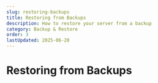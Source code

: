 ```yaml
---
slug: restoring-backups
title: Restoring from Backups
description: How to restore your server from a backup
category: Backup & Restore
order: 3
lastUpdated: 2025-06-20
---
```


# Restoring from Backups
